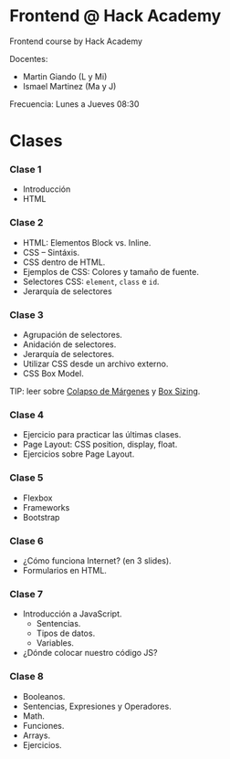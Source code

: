 # Frontend @ Hack Academy

Frontend course by Hack Academy

Docentes:

- Martin Giando (L y Mi)
- Ismael Martinez (Ma y J)

Frecuencia: Lunes a Jueves 08:30

# Clases

### Clase 1

- Introducción
- HTML

### Clase 2

- HTML: Elementos Block vs. Inline.
- CSS – Sintáxis.
- CSS dentro de HTML.
- Ejemplos de CSS: Colores y tamaño de fuente.
- Selectores CSS: `element`, `class` e `id`.
- Jerarquía de selectores

### Clase 3

- Agrupación de selectores.
- Anidación de selectores.
- Jerarquía de selectores.
- Utilizar CSS desde un archivo externo.
- CSS Box Model.

TIP: leer sobre [Colapso de Márgenes][2] y [Box Sizing][1].

### Clase 4

- Ejercicio para practicar las últimas clases.
- Page Layout: CSS position, display, float.
- Ejercicios sobre Page Layout.

### Clase 5

- Flexbox
- Frameworks
- Bootstrap

### Clase 6

- ¿Cómo funciona Internet? (en 3 slides).
- Formularios en HTML.

### Clase 7

- Introducción a JavaScript.
  - Sentencias.
  - Tipos de datos.
  - Variables.
- ¿Dónde colocar nuestro código JS?

### Clase 8

- Booleanos.
- Sentencias, Expresiones y Operadores.
- Math.
- Funciones.
- Arrays.
- Ejercicios.

[1]: https://css-tricks.com/box-sizing/
[2]: https://css-tricks.com/what-you-should-know-about-collapsing-margins/
